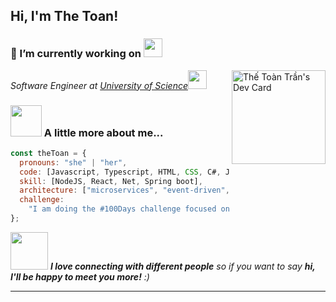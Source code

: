  <h2> Hi, I'm The Toan!</h2>

### 🔭 I’m currently working on <img src="https://media.giphy.com/media/WUlplcMpOCEmTGBtBW/giphy.gif" width="30">

<a href="https://app.daily.dev/TheToan"><img align='right' src="https://api.daily.dev/devcards/52a4fb3852764459a176faf3f461334c.png?r=a1o" width="150" alt="Thế Toàn Trần's Dev Card"/></a>

<p><em>Software Engineer at <a href="https://www.hcmus.edu.vn/">University of Science</a><img src="https://media.giphy.com/media/fYSnHlufseco8Fh93Z/giphy.gif" width="30">
</em></p>

### <img src="https://media.giphy.com/media/VgCDAzcKvsR6OM0uWg/giphy.gif" width="50"> A little more about me...

```javascript
const theToan = {
  pronouns: "she" | "her",
  code: [Javascript, Typescript, HTML, CSS, C#, Java],
  skill: [NodeJS, React, Net, Spring boot],
  architecture: ["microservices", "event-driven", "design system pattern"],
  challenge:
    "I am doing the #100Days challenge focused on JS, TS " + "and English"
};
```

<img src="https://media.giphy.com/media/LnQjpWaON8nhr21vNW/giphy.gif" width="60"> <em><b>I love connecting with different people</b> so if you want to say <b>hi, I'll be happy to meet you more!</b> :)</em>

---
